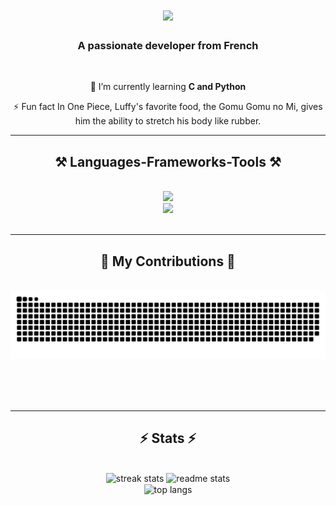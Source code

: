 
<h1 align="center">
    <img src="https://readme-typing-svg.herokuapp.com/?font=Righteous&size=35&center=true&vCenter=true&width=500&height=70&duration=4000&lines=Welcome+!+👋;+I'm+Kamion+!;" />
</h1>

<h3 align="center">A passionate developer from French</h3>

<br/>

<div align="center">

 🌱 I’m currently learning **C and Python**

⚡ Fun fact In One Piece, Luffy's favorite food, the Gomu Gomu no Mi, gives him the ability to stretch his body like rubber.
 </div>
 

 <hr/>
 
<h2 align="center">⚒️ Languages-Frameworks-Tools ⚒️</h2>
<br/>
<div align="center">
  <img src="https://skillicons.dev/icons?i=html,css,js,lua,python,c,php,powershell"/>
  <br>
  <img src="https://skillicons.dev/icons?i=discord,bots,vscode,github,nodejs,firebase,mongodb,mysql"/>
  <br>
</div>


<br/>
<hr/>

<div align="center">
  <h2>🐍 My Contributions 🐍</h2>
  <br>
  <img alt="snake eating my contributions" src="https://github.com/Kamionn/Kamionn/blob/main/workflows/games_snake.svg" />
  
  <br/><br/><br/>
</div>

<hr/>

<h2 align="center">⚡ Stats ⚡</h2>
<br>
<div align=center>

  <img width=390 src="https://github-readme-stats.vercel.app/api?username=Kamionn&show_icons=true&theme=gotham&include_all_commits=true&count_private=true" alt="streak stats"/>
  <img width=390 src="https://github-readme-stats.vercel.app/api?username=Kamionn&count_private=true&show_icons=true&theme=gotham&rank_icon=github&border_radius=10" alt="readme stats" />
  <br/>
  <img width=325 align="center" src="https://github-readme-stats.vercel.app/api/top-langs/?username=Kamionn&hide=HTML&langs_count=8&layout=compact&theme=gotham&border_radius=10&size_weight=0.5&count_weight=0.5&exclude_repo=github-readme-stats" alt="top langs" />
</div>
